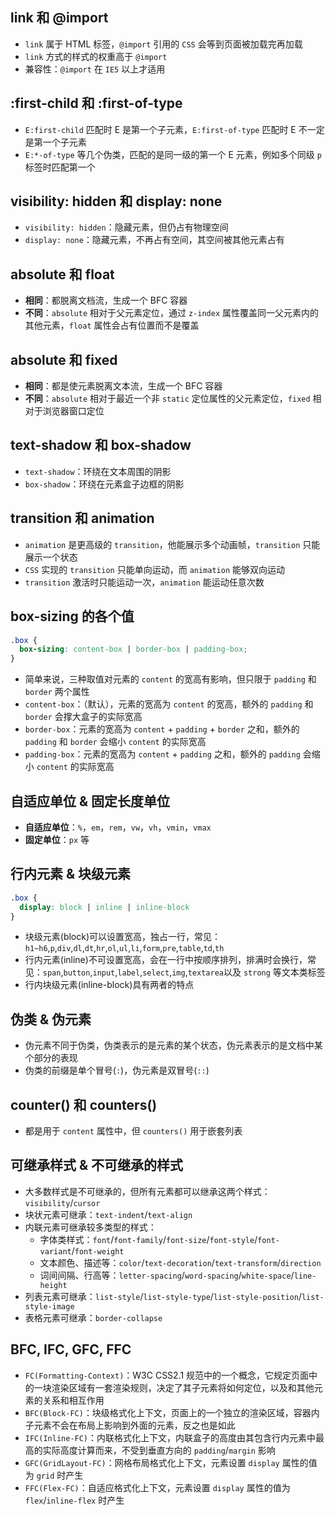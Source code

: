 ## link 和 @import

+ `link` 属于 HTML 标签，`@import` 引用的 `CSS` 会等到页面被加载完再加载
+ `link` 方式的样式的权重高于 `@import`
+ 兼容性：`@import` 在 `IE5` 以上才适用

## :first-child 和 :first-of-type

+ `E:first-child` 匹配时 E 是第一个子元素，`E:first-of-type` 匹配时 E 不一定是第一个子元素
+ `E:*-of-type` 等几个伪类，匹配的是同一级的第一个 E 元素，例如多个同级 `p` 标签时匹配第一个


## visibility: hidden 和 display: none

+ `visibility: hidden`：隐藏元素，但仍占有物理空间
+ `display: none`：隐藏元素，不再占有空间，其空间被其他元素占有


## absolute 和 float

+ **相同**：都脱离文档流，生成一个 BFC 容器
+ **不同**：`absolute` 相对于父元素定位，通过 `z-index` 属性覆盖同一父元素内的其他元素，`float` 属性会占有位置而不是覆盖


## absolute 和 fixed

+ **相同**：都是使元素脱离文本流，生成一个 BFC 容器
+ **不同**：`absolute` 相对于最近一个非 `static` 定位属性的父元素定位，`fixed` 相对于浏览器窗口定位


## text-shadow 和 box-shadow

+ `text-shadow`：环绕在文本周围的阴影
+ `box-shadow`：环绕在元素盒子边框的阴影


## transition 和 animation

+ `animation` 是更高级的 `transition`，他能展示多个动画帧，`transition` 只能展示一个状态
+ `CSS` 实现的 `transition` 只能单向运动，而 `animation` 能够双向运动
+ `transition` 激活时只能运动一次，`animation` 能运动任意次数


## box-sizing 的各个值

```css
.box {
  box-sizing: content-box | border-box | padding-box;
}
```

+ 简单来说，三种取值对元素的 `content` 的宽高有影响，但只限于 `padding` 和 `border` 两个属性
+ `content-box`：（默认），元素的宽高为 `content` 的宽高，额外的 `padding` 和 `border` 会撑大盒子的实际宽高
+ `border-box`：元素的宽高为 `content` + `padding` + `border` 之和，额外的 `padding` 和 `border` 会缩小 `content` 的实际宽高
+ `padding-box`：元素的宽高为 `content` + `padding` 之和，额外的 `padding` 会缩小 `content` 的实际宽高


## 自适应单位 & 固定长度单位

+ **自适应单位**：`%`，`em`，`rem`，`vw`，`vh`，`vmin`，`vmax`
+ **固定单位**：`px` 等


## 行内元素 & 块级元素

```css
.box {
  display: block | inline | inline-block
}
```

+ 块级元素(block)可以设置宽高，独占一行，常见：`h1~h6`,`p`,`div`,`dl`,`dt`,`hr`,`ol`,`ul`,`li`,`form`,`pre`,`table`,`td`,`th`
+ 行内元素(inline)不可设置宽高，会在一行中按顺序排列，排满时会换行，常见：`span`,`button`,`input`,`label`,`select`,`img`,`textarea`以及 `strong` 等文本类标签
+ 行内块级元素(inline-block)具有两者的特点


## 伪类 & 伪元素

+ 伪元素不同于伪类，伪类表示的是元素的某个状态，伪元素表示的是文档中某个部分的表现
+ 伪类的前缀是单个冒号(`:`)，伪元素是双冒号(`::`)

## counter() 和 counters()

+ 都是用于 `content` 属性中，但 `counters()` 用于嵌套列表


## 可继承样式 & 不可继承的样式

+ 大多数样式是不可继承的，但所有元素都可以继承这两个样式：`visibility`/`cursor`
+ 块状元素可继承：`text-indent`/`text-align`
+ 内联元素可继承较多类型的样式：
  + 字体类样式：`font`/`font-family`/`font-size`/`font-style`/`font-variant`/`font-weight`
  + 文本颜色、描述等：`color`/`text-decoration`/`text-transform`/`direction`
  + 词间间隔、行高等：`letter-spacing`/`word-spacing`/`white-space`/`line-height`
+ 列表元素可继承：`list-style`/`list-style-type`/`list-style-position`/`list-style-image`
+ 表格元素可继承：`border-collapse`


## BFC, IFC, GFC, FFC

+ `FC(Formatting-Context)`：W3C CSS2.1 规范中的一个概念，它规定页面中的一块渲染区域有一套渲染规则，决定了其子元素将如何定位，以及和其他元素的关系和相互作用
+ `BFC(Block-FC)`：块级格式化上下文，页面上的一个独立的渲染区域，容器内子元素不会在布局上影响到外面的元素，反之也是如此
+ `IFC(Inline-FC)`：内联格式化上下文，内联盒子的高度由其包含行内元素中最高的实际高度计算而来，不受到垂直方向的 `padding`/`margin` 影响
+ `GFC(GridLayout-FC)`：网格布局格式化上下文，元素设置 `display` 属性的值为 `grid` 时产生
+ `FFC(Flex-FC)`：自适应格式化上下文，元素设置 `display` 属性的值为 `flex`/`inline-flex` 时产生

